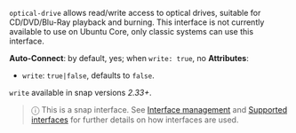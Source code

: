 `optical-drive` allows read/write access to optical drives, suitable for CD/DVD/Blu-Ray playback and burning. This interface is not currently available to use on Ubuntu Core, only classic systems can use this interface.

**Auto-Connect**: by default, yes; when `write: true`, no
**Attributes**:
 * `write`: `true|false`, defaults to `false`. 

`write` available in snap versions _2.33+_.

> ⓘ  This is a snap interface. See [Interface management](/t/interface-management/6154) and [Supported interfaces](/t/supported-interfaces/7744) for further details on how interfaces are used.